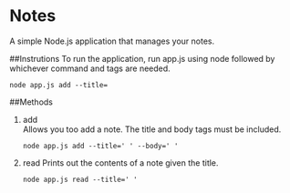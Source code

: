 # Notes
A simple Node.js application that manages your notes.

##Instrutions
To run the application, run app.js using node followed by whichever command and tags are needed.  
```
node app.js add --title=
```
##Methods
1. add  
	Allows you too add a note. The title and body tags must be included.  
	```
	node app.js add --title=' ' --body=' '
	```
2. read
	Prints out the contents of a note given the title.
	```
	node app.js read --title=' '
	```
